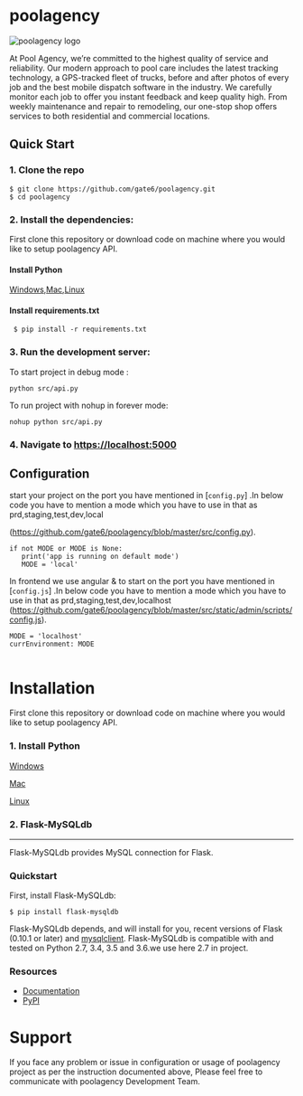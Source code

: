 # poolagency
![poolagency logo](http://dashboard.tritontracking.com:5000/static/admin/resources/images/triton-logo.png)


At Pool Agency, we’re committed to the highest quality of service and reliability. Our modern approach to pool care includes the latest tracking technology, a GPS-tracked fleet of trucks, before and after photos of every job and the best mobile dispatch software in the industry. We carefully monitor each job to offer you instant feedback and keep quality high. From weekly maintenance and repair to remodeling, our one-stop shop offers services to both residential and commercial locations.


## Quick Start

### 1. Clone the repo
  ```
  $ git clone https://github.com/gate6/poolagency.git
  $ cd poolagency
  ```

### 2. Install the dependencies:

First clone this repository or download code on machine where you would like to setup poolagency API.       

 
#### Install Python

[Windows](http://timmyreilly.azurewebsites.net/python-flask-windows-development-environment-setup/),[Mac](http://docs.python-guide.org/en/latest/starting/install/osx/),[Linux](https://docs.aws.amazon.com/cli/latest/userguide/awscli-install-linux-python.html)

#### Install requirements.txt 
 ```
  $ pip install -r requirements.txt
  ```
### 3. Run the development server:


To start project in debug mode :

```shell
python src/api.py
```

To run project with nohup in forever mode:

```shell
nohup python src/api.py
```


### 4. Navigate to [https://localhost:5000](http://localhost:5000)


## Configuration


start your  project on the port you have mentioned in [`config.py`] .In below code you have to mention a mode which you have to use in that as prd,staging,test,dev,local

(https://github.com/gate6/poolagency/blob/master/src/config.py).
```shell
if not MODE or MODE is None:
   print('app is running on default mode')
   MODE = 'local'
```


In frontend we use angular & to start on the port you have mentioned in [`config.js`] .In below code you have to mention a mode which you have to use in that as prd,staging,test,dev,localhost
(https://github.com/gate6/poolagency/blob/master/src/static/admin/scripts/config.js).
```shell
MODE = 'localhost'
currEnvironment: MODE
   
```


Installation
================

First clone this repository or download code on machine where you would like to setup poolagency API.

### 1. Install Python

[Windows](http://timmyreilly.azurewebsites.net/python-flask-windows-development-environment-setup/)

[Mac](http://docs.python-guide.org/en/latest/starting/install/osx/)

[Linux](https://docs.aws.amazon.com/cli/latest/userguide/awscli-install-linux-python.html)



### 2. Flask-MySQLdb
----------

Flask-MySQLdb provides MySQL connection for Flask.

### Quickstart

First, install Flask-MySQLdb:
    
    $ pip install flask-mysqldb
    
Flask-MySQLdb depends, and will install for you, recent versions of Flask
(0.10.1 or later) and [mysqlclient](https://github.com/PyMySQL/mysqlclient-python). Flask-MySQLdb is compatible
with and tested on Python 2.7, 3.4, 3.5 and 3.6.we use here 2.7 in project.


### Resources


- [Documentation](http://flask-mysqldb.readthedocs.org/en/latest/)
- [PyPI](https://pypi.python.org/pypi/Flask-MySQLdb)


Support
================
If you face any problem or issue in configuration or usage of poolagency  project as per the instruction documented above, Please feel free to communicate with poolagency Development Team.

